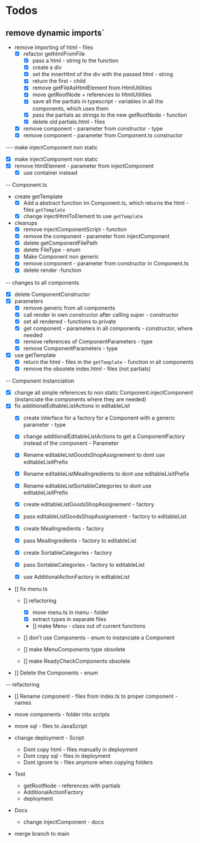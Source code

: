 # Todos
## remove dynamic imports´
- remove importing of html - files
  - [x] refactor gethtmlFromFile
    - [x] pass a html - string to the function
    - [x] create a div
    - [x] set the innerHtml of the div with the passed html - string
    - [x] return the first - child
    - [x] remove getFileAsHtmlElement from HtmlUtilities
    - [x] move getRootNode + references to HtmlUtilities
    - [x] save all the partials in typescript - variables in all the components, which uses them
    - [x] pass the partials as strings to the new getRootNode - function
    - [x] delete old partials.html - files
  - [x] remove component - parameter from constructor - type
  - [x] remove component - parameter from Component.ts constructor

--- make injectComponent non static
  - [x] make injectComponent non static
  - [x] remove htmlElement - parameter from injectComponent
    - [x] use container instead

-- Component.ts

- create getTemplate
  - [x] Add a abstract function im Component.ts, which returns the html - files `getTemplate`
  - [x] change injectHtmlToElement to use `getTemplate`
- cleanups
  - [x] remove injectComponentScript - function
  - [x] remove the component - parameter from injectComponent
  - [x] delete getComponentFilePath
  - [x] delete FileType - enum
  - [x] Make Component non generic
  - [x] remove component - parameter from constructor in Component.ts
  - [x] delete render -function 

-- changes to all components
  - [x] delete ComponentConstructor
  - [x] parameters
    - [x] remove generic from all components
    - [x] call render in own constructor after calling super - constructor
    - [x] set all rendered - functions to private
    - [x] get component - parameters in all components - constructor, where needed
    - [x] remove references of ComponentParameters - type
    - [x] remove ComponentParameters - type
  - [x] use getTemplate
    - [x] return the html - files in the `getTemplate` - function in all components
    - [x] remove the obsolete index.html - files (not partials)

-- Component instanciation
  - [x] change all simple references to non static Component.injectComponent (instanciate the components where they are needed)
  - [x] fix additionalEditableListActions in editableList
    - [x] create interface for a factory for a Component with a generic parameter - type
    - [x] change additionalEditableListActions to get a ComponentFactory instead of the component - Parameter
    - [x] Rename editableListGoodsShopAssignement to dont use editableLisitPrefix
    - [x] Rename editableListMealIngredients to dont use editableLisitPrefix
    - [x] Rename editableListSortableCategories to dont use editableLisitPrefix
    - [x] create editableListGoodsShopAssignement - factory
    - [x] pass editableListGoodsShopAssignement - factory to editableList
    - [x] create MealIngredients - factory
    - [x] pass MealIngredients - factory to editableList
    - [x] create SortableCategories - factory
    - [x] pass SortableCategories - factory to editableList
    - [x] use AdditionalActionFactory in editableList


  - [] fix menu.ts
    - [] refactoring
      - [x] move menu.ts in menu - folder
      - [x] extract types in separate files
      - [] make Menu - class out of current functions
      
    - [] don't use Components - enum to instanciate a Component
    - [] make MenuComponents type obsolete
    - [] make ReadyCheckComponents obsolete
  

  - [] Delete the Components - enum



-- refactoring

  - [] Rename component - files from index.ts to proper component - names





- move components - folder into scripts
- move sql - files to JavaScript

- change deployment - Script
    - Dont copy html - files manually in deployment
    - Dont copy sql - files in deployment
    - Dont ignore ts - files anymore when copying folders

- Test
  - getRootNode - references with partials
  - AdditionalActionFactory
  - deployment

- Docs
  - change injectComponent - docs


- merge branch to main
